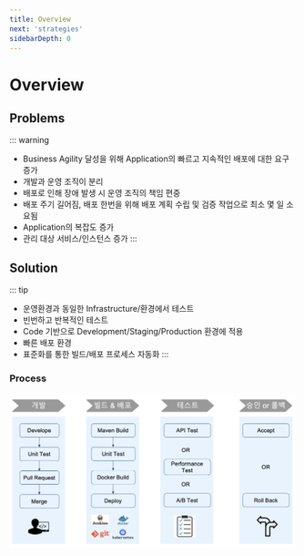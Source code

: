```yaml
---
title: Overview
next: 'strategies'
sidebarDepth: 0
---
```


# Overview

## Problems

::: warning
* Business Agility 달성을 위해 Application의 빠르고 지속적인 배포에 대한 요구 증가
* 개발과 운영 조직이 분리
* 배포로 인해 장애 발생 시 운영 조직의 책임 편중
* 배포 주기 길어짐, 배포 한번을 위해 배포 계획 수립 및 검증 작업으로 최소 몇 일 소요됨
* Application의 복잡도 증가
* 관리 대상 서비스/인스턴스 증가
:::

## Solution 
::: tip
* 운영환경과 동일한 Infrastructure/환경에서 테스트
* 빈번하고 반복적인 테스트
* Code 기반으로 Development/Staging/Production 환경에 적용
* 빠른 배포 환경
* 표준화를 통한 빌드/배포 프로세스 자동화
:::


### Process

![process](./img/2019-01-25-18-18-02.png)
